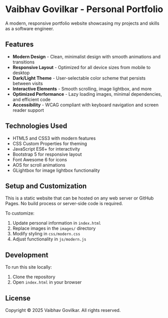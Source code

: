 # Vaibhav Govilkar - Personal Portfolio

A modern, responsive portfolio website showcasing my projects and skills as a software engineer.

## Features

- **Modern Design** - Clean, minimalist design with smooth animations and transitions
- **Responsive Layout** - Optimized for all device sizes from mobile to desktop
- **Dark/Light Theme** - User-selectable color scheme that persists between visits
- **Interactive Elements** - Smooth scrolling, image lightbox, and more
- **Optimized Performance** - Lazy loading images, minimal dependencies, and efficient code
- **Accessibility** - WCAG compliant with keyboard navigation and screen reader support

## Technologies Used

- HTML5 and CSS3 with modern features
- CSS Custom Properties for theming
- JavaScript ES6+ for interactivity
- Bootstrap 5 for responsive layout
- Font Awesome 6 for icons
- AOS for scroll animations
- GLightbox for image lightbox functionality

## Setup and Customization

This is a static website that can be hosted on any web server or GitHub Pages. No build process or server-side code is required.

To customize:

1. Update personal information in `index.html`
2. Replace images in the `images/` directory
3. Modify styling in `css/modern.css`
4. Adjust functionality in `js/modern.js`

## Development

To run this site locally:

1. Clone the repository
2. Open `index.html` in your browser

## License

Copyright © 2025 Vaibhav Govilkar. All rights reserved.
